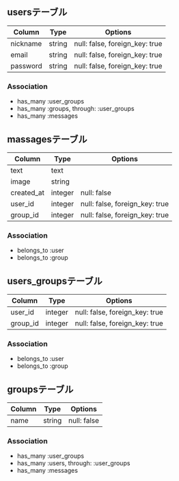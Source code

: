 ## usersテーブル
|Column|Type|Options|
|------|----|-------|
|nickname|string|null: false, foreign_key: true|
|email|string|null: false, foreign_key: true|
|password|string|null: false, foreign_key: true|

### Association
- has_many :user_groups
- has_many :groups, through: :user_groups
- has_many :messages



## massagesテーブル
|Column|Type|Options|
|------|----|-------|
|text|text||
|image|string||
|created_at|integer|null: false|
|user_id|integer|null: false, foreign_key: true|
|group_id|integer|null: false, foreign_key: true|


### Association
- belongs_to :user
- belongs_to :group


## users_groupsテーブル
|Column|Type|Options|
|------|----|-------|
|user_id|integer|null: false, foreign_key: true|
|group_id|integer|null: false, foreign_key: true|

### Association
- belongs_to :user
- belongs_to :group




## groupsテーブル
|Column|Type|Options|
|------|----|-------|
|name|string|null: false|

### Association
- has_many :user_groups
- has_many :users, through: :user_groups
- has_many :messages